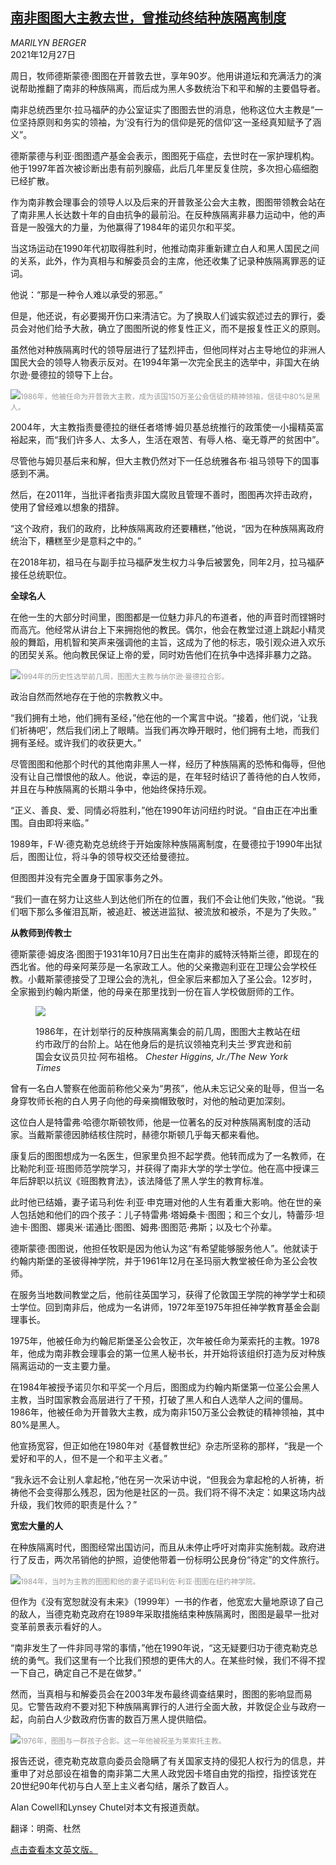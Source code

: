 <!--1640596021000-->
[南非图图大主教去世，曾推动终结种族隔离制度](https://cn.nytimes.com/obits/20211227/desmond-tutu-dead/)
------

<address>MARILYN BERGER</address><time pudate="2021-12-27 04:59:22" datetime="2021-12-27 04:59:22">2021年12月27日</time><section><p>周日，牧师德斯蒙德·图图在开普敦去世，享年90岁。他用讲道坛和充满活力的演说帮助推翻了南非的种族隔离，而后成为黑人多数统治下和平和解的主要倡导者。</p><p>南非总统西里尔·拉马福萨的办公室证实了图图去世的消息，他称这位大主教是“一位坚持原则和务实的领袖，为‘没有行为的信仰是死的信仰’这一圣经真知赋予了涵义”。</p><p>德斯蒙德与利亚·图图遗产基金会表示，图图死于癌症，去世时在一家护理机构。他于1997年首次被诊断出患有前列腺癌，此后几年里反复住院，多次担心癌细胞已经扩散。</p><p>作为南非教会理事会的领导人以及后来的开普敦圣公会大主教，图图带领教会站在了南非黑人长达数十年的自由抗争的最前沿。在反种族隔离非暴力运动中，他的声音是一股强大的力量，为他赢得了1984年的诺贝尔和平奖。</p><p>当这场运动在1990年代初取得胜利时，他推动南非重新建立白人和黑人国民之间的关系，此外，作为真相与和解委员会的主席，他还收集了记录种族隔离罪恶的证词。</p><p>他说：“那是一种令人难以承受的邪恶。”</p><p>但是，他还说，有必要揭开伤口来清洁它。为了换取人们诚实叙述过去的罪行，委员会对他们给予大赦，确立了图图所说的修复性正义，而不是报复性正义的原则。</p><p>虽然他对种族隔离时代的领导层进行了猛烈抨击，但他同样对占主导地位的非洲人国民大会的领导人物表示反对。在1994年第一次完全民主的选举中，非国大在纳尔逊·曼德拉的领导下上台。</p><p><img src="https://images.weserv.nl/?url=static01.nyt.com/images/2016/09/01/world/tutu-obit-2/tutu-obit-2-master1050.jpg"><small style="color: #999;">1986年，他被任命为开普敦大主教，成为该国150万圣公会信徒的精神领袖，信徒中80%是黑人。</small></p><p>2004年，大主教指责曼德拉的继任者塔博·姆贝基总统推行的政策使一小撮精英富裕起来，而“我们许多人、太多人，生活在艰苦、有辱人格、毫无尊严的贫困中”。</p><p>尽管他与姆贝基后来和解，但大主教仍然对下一任总统雅各布·祖马领导下的国事感到不满。</p><p>然后，在2011年，当批评者指责非国大腐败且管理不善时，图图再次抨击政府，使用了曾经难以想象的措辞。</p><p>“这个政府，我们的政府，比种族隔离政府还要糟糕，”他说，“因为在种族隔离政府统治下，糟糕至少是意料之中的。”</p><p>在2018年初，祖马在与副手拉马福萨发生权力斗争后被罢免，同年2月，拉马福萨接任总统职位。</p><p><b>全球名人</b></p><p>在他一生的大部分时间里，图图都是一位魅力非凡的布道者，他的声音时而铿锵时而高亢。他经常从讲台上下来拥抱他的教民。偶尔，他会在教堂过道上跳起小精灵般的舞蹈，用机智和笑声来强调他的主旨，这成为了他的标志，吸引观众进入欢乐的团契关系。他向教民保证上帝的爱，同时劝告他们在抗争中选择非暴力之路。</p><p><img src="https://images.weserv.nl/?url=static01.nyt.com/images/2015/09/26/world/Tutu-Desmond-mandela/Tutu-Desmond-adv-obit-slide-YZKV-master1050.jpg"><small style="color: #999;">1994年的历史性选举前几周，图图大主教与纳尔逊·曼德拉合影。</small></p><p>政治自然而然地存在于他的宗教教义中。</p><p>“我们拥有土地，他们拥有圣经，”他在他的一个寓言中说。“接着，他们说，‘让我们祈祷吧’，然后我们闭上了眼睛。当我们再次睁开眼时，他们拥有土地，而我们拥有圣经。或许我们的收获更大。”</p><p>尽管图图和他那个时代的其他南非黑人一样，经历了种族隔离的恐怖和侮辱，但他没有让自己憎恨他的敌人。他说，幸运的是，在年轻时结识了善待他的白人牧师，并且在与种族隔离的长期斗争中，他始终保持乐观。</p><p>“正义、善良、爱、同情必将胜利，”他在1990年访问纽约时说。“自由正在冲出重围。自由即将来临。”</p><p>1989年，F·W·德克勒克总统终于开始废除种族隔离制度，在曼德拉于1990年出狱后，图图让位，将斗争的领导权交还给曼德拉。</p><p>但图图并没有完全置身于国家事务之外。</p><p>“我们一直在努力让这些人到达他们所在的位置，我们不会让他们失败，”他说。“我们咽下那么多催泪瓦斯，被追赶、被送进监狱、被流放和被杀，不是为了失败。”</p><p><b>从教师到传教士</b></p><p>德斯蒙德·姆皮洛·图图于1931年10月7日出生在南非的威特沃特斯兰德，即现在的西北省。他的母亲阿莱莎是一名家政工人。他的父亲撒迦利亚在卫理公会学校任教。小戴斯蒙德接受了卫理公会的洗礼，但全家后来都加入了圣公会。12岁时，全家搬到约翰内斯堡，他的母亲在那里找到一份在盲人学校做厨师的工作。</p><p><figure><img src="https://images.weserv.nl/?url=static01.nyt.com/images/2015/09/26/world/Tutu-Desmond-adv-obit-slide-QWO3/Tutu-Desmond-adv-obit-slide-QWO3-jumbo.jpg"></p><figcaption>1986年，在计划举行的反种族隔离集会的前几周，图图大主教站在纽约市政厅的台阶上。站在他身后的是抗议领袖克利夫兰·罗宾逊和前国会女议员贝拉·阿布祖格。 <cite>Chester Higgins, Jr./The New York Times</cite></figcaption></figure><p>曾有一名白人警察在他面前称他父亲为“男孩”，他从未忘记父亲的耻辱，但当一名身穿牧师长袍的白人男子向他的母亲摘帽致敬时，对他的触动更加深刻。</p><p>这位白人是特雷弗·哈德尔斯顿牧师，他是一位著名的反对种族隔离制度的活动家。当戴斯蒙德因肺结核住院时，赫德尔斯顿几乎每天都来看他。</p><p>康复后的图图想成为一名医生，但家里负担不起学费。他转而成为了一名教师，在比勒陀利亚·班图师范学院学习，并获得了南非大学的学士学位。他在高中授课三年后辞职以抗议《班图教育法》，该法降低了黑人学生的教育标准。</p><p>此时他已结婚，妻子诺马利佐·利亚·申克珊对他的人生有着重大影响。他在世的亲人包括她和他们的四个孩子：儿子特雷弗·塔姆桑卡·图图；和三个女儿，特蕾莎·坦迪卡·图图、娜奥米·诺通比·图图、姆弗·图图范·弗斯；以及七个孙辈。</p><p>德斯蒙德·图图说，他担任牧职是因为他认为这“有希望能够服务他人”。他就读于约翰内斯堡的圣彼得神学院，并于1961年12月在圣玛丽大教堂被任命为圣公会牧师。</p><p>在服务当地数间教堂之后，他前往英国学习，获得了伦敦国王学院的神学学士和硕士学位。回到南非后，他成为一名讲师，1972年至1975年担任神学教育基金会副理事长。</p><p>1975年，他被任命为约翰尼斯堡圣公会牧正，次年被任命为莱索托的主教。1978年，他成为南非教会理事会的第一位黑人秘书长，并开始将该组织打造为反对种族隔离运动的一支主要力量。</p><p>在1984年被授予诺贝尔和平奖一个月后，图图成为约翰内斯堡第一位圣公会黑人主教，当时国家教会高层进行了干预，打破了黑人和白人选举人之间的僵局。1986年，他被任命为开普敦大主教，成为南非150万圣公会教徒的精神领袖，其中80%是黑人。</p><p>他宣扬宽容，但正如他在1980年对《基督教世纪》杂志所坚称的那样，“我是一个爱好和平的人，但不是一个和平主义者。”</p><p>“我永远不会让别人拿起枪，”他在另一次采访中说，“但我会为拿起枪的人祈祷，祈祷他不会变得那么残忍，因为他是社区的一员。我们将不得不决定：如果这场内战升级，我们牧师的职责是什么？”</p><p><b>宽宏大量的人</b></p><p>在种族隔离时代，图图经常出国访问，而且从未停止呼吁对南非实施制裁。政府进行了反击，两次吊销他的护照，迫使他带着一份标明公民身份“待定”的文件旅行。</p><p><img src="https://images.weserv.nl/?url=static01.nyt.com/images/2015/09/26/world/Tutu-Desmond-wife/Tutu-Desmond-adv-obit-slide-YPDZ-master1050.jpg"><small style="color: #999;">1984年，当时为主教的图图和他的妻子诺玛利佐·利亚·图图在纽约神学院。</small></p><p>但作为《没有宽恕就没有未来》（1999年）一书的作者，他宽宏大量地原谅了自己的敌人，当德克勒克政府在1989年采取措施结束种族隔离时，图图是最早一批对变革前景表示看好的人。</p><p>“南非发生了一件非同寻常的事情，”他在1990年说，“这无疑要归功于德克勒克总统的勇气。我们这里有一个比我们预想的更伟大的人。在某些时候，我们不得不捏一下自己，确定自己不是在做梦。”</p><p>然而，当真相与和解委员会在2003年发布最终调查结果时，图图的影响显而易见。它警告政府不要对犯下种族隔离罪行的人进行全面大赦，并敦促企业与政府一起，向前白人少数政府伤害的数百万黑人提供赔偿。</p><p><img src="https://images.weserv.nl/?url=static01.nyt.com/images/2015/09/26/world/Tutu-Desmond-1976/Tutu-Desmond-adv-obit-slide-KCJY-master1050.jpg"><small style="color: #999;">1976年，图图与一群孩子合影。这一年他被祝圣为莱索托主教。</small></p><p>报告还说，德克勒克故意向委员会隐瞒了有关国家支持的侵犯人权行为的信息，并重申了对总部设在祖鲁的南非第二大黑人政党因卡塔自由党的指控，指控该党在20世纪90年代初与白人至上主义者勾结，屠杀了数百人。</p></section><footer><p>Alan Cowell和Lynsey Chutel对本文有报道贡献。</p><p>翻译：明斋、杜然</p><p><a rel="nofollow" target="_blank" href="https://www.nytimes.com/2021/12/26/world/africa/desmond-tutu-dead.html">点击查看本文英文版。</a></p></footer>
